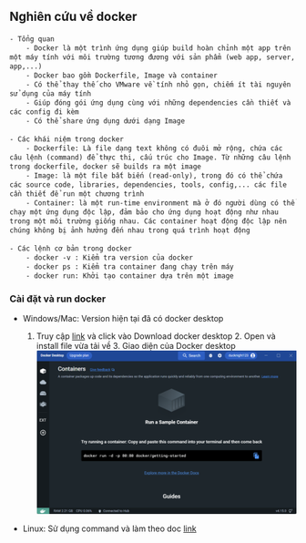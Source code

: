 ## Nghiên cứu về docker
	- Tổng quan
		- Docker là một trình ứng dụng giúp build hoàn chỉnh một app trên một máy tính với môi trường tương đương với sản phẩm (web app, server, app,...)
		- Docker bao gồm Dockerfile, Image và container 
		- Có thể thay thế cho VMware về tính nhỏ gọn, chiếm ít tài nguyên sử dụng của máy tính
		- Giúp đóng gói ứng dụng cùng với những dependencies cần thiết và các config đi kèm
		- Có thể share ứng dụng dưới dạng Image
	
	- Các khái niệm trong docker
		- Dockerfile: Là file dạng text không có đuôi mở rộng, chứa các câu lệnh (command) để thực thi, cấu trúc cho Image. Từ những câu lệnh trong dockerfile, docker sẽ builds ra một image
		- Image: là một file bất biến (read-only), trong đó có thể chứa các source code, libraries, dependencies, tools, config,... các file cần thiết để run một chương trình
		- Container: là một run-time environment mà ở đó người dùng có thể chạy một ứng dụng độc lập, đảm bảo cho ứng dụng hoạt động như nhau trong một môi trường giống nhau. Các container hoạt động độc lập nên chúng không bị ảnh hưởng đến nhau trong quá trình hoạt động
	
	- Các lệnh cơ bản trong docker
		- docker -v : Kiểm tra version của docker
		- docker ps : Kiểm tra container đang chạy trên máy
		- docker run: Khởi tạo container dựa trên một image
	
### Cài đặt và run docker
  - Windows/Mac: Version hiện tại đã có docker desktop
    1. Truy cập [link](https://docker.com) và click vào Download docker desktop
		2. Open và install file vừa tải về
		3. Giao diện của Docker desktop
		  ![img](images/docker_desktop_windows.png)
  
  - Linux: Sử dụng command và làm theo doc [link](https://docs.docker.com/desktop/install/linux-install/)